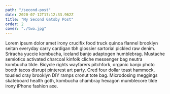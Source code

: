 ```yaml
---
path: "/second-post"
date: 2020-07-12T17:12:33.962Z
title: "My Second Gatsby Post"
order: 2
cover: "./two.jpg"
---
```


Lorem ipsum dolor amet irony crucifix food truck quinoa flannel brooklyn seitan everyday carry cardigan tbh glossier sartorial pickled raw denim. Sriracha yuccie kombucha, iceland banjo adaptogen humblebrag. Mustache semiotics activated charcoal kinfolk cliche messenger bag neutra kombucha tilde. Bicycle rights wayfarers pitchfork, organic banjo photo booth tacos disrupt pinterest art party. Cred four dollar toast hammock, tousled cray brooklyn DIY ramps cronut tote bag. Microdosing meggings skateboard health goth, kombucha chambray hexagon mumblecore tilde irony iPhone fashion axe.
